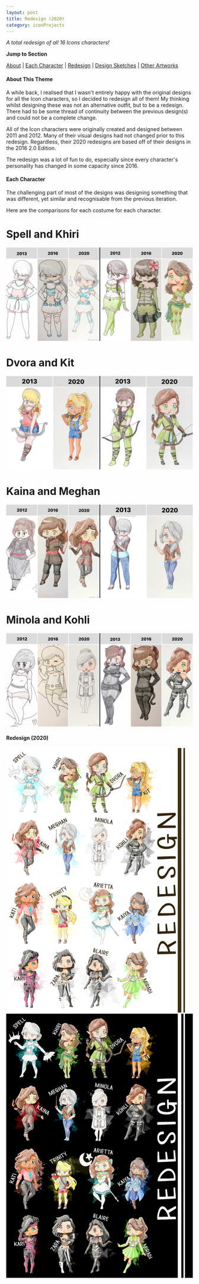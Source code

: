 ```yaml
---
layout: post
title: Redesign (2020)
category: iconProjects
---
```

_A total redesign of all 16 Icons characters!_  


**Jump to Section**

[About](#about-this-theme)	|	[Each Character](#each-character)	|	[Redesign](#redesign-2020)	|	[Design Sketches](#original-design-sketches)	|	[Other Artworks](#other-bombshells-artworks)

#### **About This Theme**
A while back, I realised that I wasn't entirely happy with the original designs for all the Icon characters, so I decided to redesign all of them! My thinking whilst designing these was not an alternative outfit, but to be a redesign. There had to be some thread of continuity between the previous design(s) and could not be a complete change. 

All of the Icon characters were originally created and designed between 2011 and 2012. Many of their visual designs had not changed prior to this redesign. Regardless, their 2020 redesigns are based off of their designs in the 2016 2.0 Edition.

The redesign was a lot of fun to do, especially since every character's personality has changed in some capacity since 2016.

#### **Each Character**
The challenging part of most of the designs was designing something that was different, yet similar and recognisable from the previous iteration. 

Here are the comparisons for each costume for each character.

# Spell and Khiri
![Icons - Redesign Comparison - Spell and Khiri](/assets/artwork/IconProjects/Redesign/Redesign_Comparisons_Spell_Khiri.jpg)

# Dvora and Kit
![Icons - Redesign Comparison - Dvora and Kit](/assets/artwork/IconProjects/Redesign/Redesign_Comparisons_Dvora_Kit.jpg)

# Kaina and Meghan
![Icons - Redesign Comparison - Kaina and Meghan](/assets/artwork/IconProjects/Redesign/Redesign_Comparisons_Kaina_Meghan.jpg)

# Minola and Kohli
![Icons - Redesign Comparison - Minola and Kohli](/assets/artwork/IconProjects/Redesign/Redesign_Comparisons_Minola_Kohli.jpg)

#### **Redesign (2020)**
![Icons - Redesign Light Mode](/assets/artwork/IconProjects/Redesign/Redesign_LightMode.jpg) 
![Icons - Redesign Dark Mode](/assets/artwork/IconProjects/Redesign/Redesign_DarkMode.jpg)